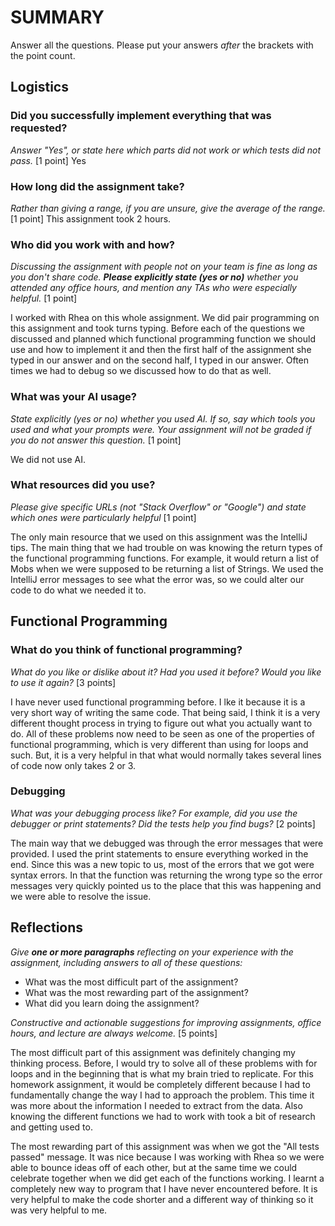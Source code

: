 # SUMMARY

Answer all the questions. Please put your answers _after_ the brackets with
the point count.

## Logistics

### Did you successfully implement everything that was requested?

_Answer "Yes", or state here which parts did not work or which tests did not
pass._ [1 point]
Yes

### How long did the assignment take?

_Rather than giving a range, if you are unsure, give the average of the range._
[1 point]
This assignment took 2 hours.

### Who did you work with and how?

_Discussing the assignment with people not on your team is fine as long as you
don't share code. **Please explicitly state (yes or no)** whether you attended any
office hours, and mention any TAs who were especially helpful._ [1 point]

I worked with Rhea on this whole assignment. We did pair programming on this assignment and took turns typing.
Before each of the questions we discussed and planned which functional programming function we should use and how to
implement it and then the first half of the assignment she typed in our answer and on the second half, I typed in
our answer. Often times we had to debug so we discussed how to do that as well.

### What was your AI usage?

_State explicitly (yes or no) whether you used AI. If so, say which tools you
used and what your prompts were. Your assignment will not be graded if you do
not answer this question._ [1 point]

We did not use AI.

### What resources did you use?

_Please give specific URLs (not "Stack Overflow" or "Google") and state which
ones were particularly helpful_ [1 point]

The only main resource that we used on this assignment was the IntelliJ tips. The main thing that we had trouble
on was knowing the return types of the functional programming functions. For example, it would return a list of
Mobs when we were supposed to be returning a list of Strings. We used the IntelliJ error messages to see what the
error was, so we could alter our code to do what we needed it to.

## Functional Programming

### What do you think of functional programming?

_What do you like or dislike about it? Had you used it before? Would you like to
use it again?_ [3 points]

I have never used functional programming before. I lke it because it is a very short way of writing the same code.
That being said, I think it is a very different thought process in trying to figure out what you actually want to do.
All of these problems now need to be seen as one of the properties of functional programming, which is very different
than using for loops and such. But, it is a very helpful in that what would normally takes several lines of code now
only takes 2 or 3.

### Debugging

_What was your debugging process like? For example, did you use the debugger or
print statements? Did the tests help you find bugs?_ [2 points]

The main way that we debugged was through the error messages that were provided. I used the print statements to ensure
everything worked in the end. Since this was a new topic to us, most of the errors that we got were syntax errors. In
that the function was returning the wrong type so the error messages very quickly pointed us to the place that this was
happening and we were able to resolve the issue.

## Reflections

_Give **one or more paragraphs** reflecting on your experience with the
assignment, including answers to all of these questions:_

* What was the most difficult part of the assignment?
* What was the most rewarding part of the assignment?
* What did you learn doing the assignment?

_Constructive and actionable suggestions for improving assignments, office
hours, and lecture are always welcome._
[5 points]

The most difficult part of this assignment was definitely changing my thinking process. Before, I would try to solve
all of these problems with for loops and in the beginning that is what my brain tried to replicate. For this homework
assignment, it would be completely different because I had to fundamentally change the way I had to approach the
problem. This time it was more about the information I needed to extract from the data. Also knowing the different
functions we had to work with took a bit of research and getting used to.

The most rewarding part of this assignment was when we got the "All tests passed" message. It was nice because
I was working with Rhea so we were able to bounce ideas off of each other, but at the same time we could celebrate
together when we did get each of the functions working. I learnt a completely new way to program that I have never
encountered before. It is very helpful to make the code shorter and a different way of thinking so it was very helpful
to me. 
